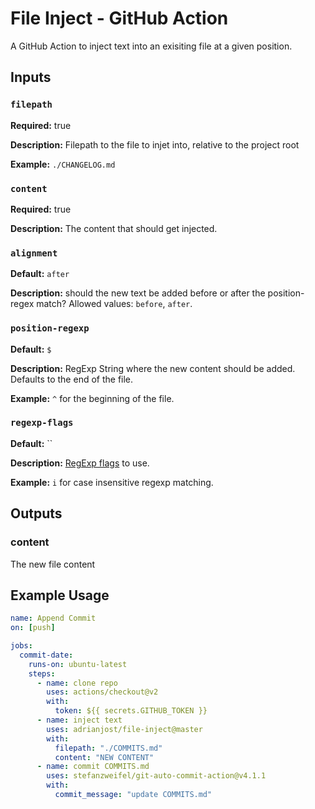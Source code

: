 # File Inject - GitHub Action

A GitHub Action to inject text into an exisiting file at a given position.

## Inputs

### `filepath`

**Required:** true

**Description:** Filepath to the file to injet into, relative to the project root

**Example:** `./CHANGELOG.md`

### `content`

**Required:** true

**Description:** The content that should get injected.

### `alignment`

**Default:** `after`

**Description:** should the new text be added before or after the position-regex match? Allowed values: `before`, `after`.

### `position-regexp`

**Default:** `$`

**Description:** RegExp String where the new content should be added. Defaults to the end of the file.

**Example:** `^` for the beginning of the file.

### `regexp-flags`

**Default:** ``

**Description:** [RegExp flags](https://developer.mozilla.org/de/docs/Web/JavaScript/Reference/Global_Objects/RegExp) to use.

**Example:** `i` for case insensitive regexp matching.

## Outputs

### content

The new file content

## Example Usage

```yaml
name: Append Commit
on: [push]

jobs:
  commit-date:
    runs-on: ubuntu-latest
    steps:
      - name: clone repo
        uses: actions/checkout@v2
        with:
          token: ${{ secrets.GITHUB_TOKEN }}
      - name: inject text
        uses: adrianjost/file-inject@master
        with:
          filepath: "./COMMITS.md"
          content: "NEW CONTENT"
      - name: commit COMMITS.md
        uses: stefanzweifel/git-auto-commit-action@v4.1.1
        with:
          commit_message: "update COMMITS.md"
```
